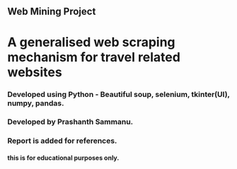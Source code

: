 ## Web Mining Project
# A generalised web scraping mechanism for travel related websites
### Developed using Python - Beautiful soup, selenium, tkinter(UI), numpy, pandas.
### Developed by Prashanth Sammanu.

### Report is added for references.
#### this is for educational purposes only. 
